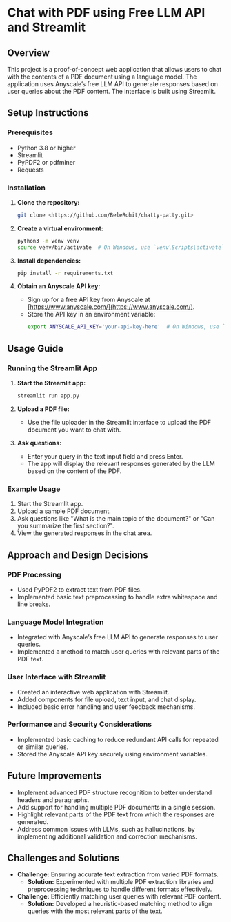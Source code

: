 # Chat with PDF using Free LLM API and Streamlit

## Overview

This project is a proof-of-concept web application that allows users to chat with the contents of a PDF document using a language model. The application uses Anyscale’s free LLM API to generate responses based on user queries about the PDF content. The interface is built using Streamlit.

## Setup Instructions

### Prerequisites

- Python 3.8 or higher
- Streamlit
- PyPDF2 or pdfminer
- Requests

### Installation

1. **Clone the repository:**
    ```bash
    git clone <https://github.com/BeleRohit/chatty-patty.git>
    ```

2. **Create a virtual environment:**
    ```bash
    python3 -m venv venv
    source venv/bin/activate  # On Windows, use `venv\Scripts\activate`
    ```

3. **Install dependencies:**
    ```bash
    pip install -r requirements.txt
    ```

4. **Obtain an Anyscale API key:**
   - Sign up for a free API key from Anyscale at [https://www.anyscale.com/](https://www.anyscale.com/).
   - Store the API key in an environment variable:
     ```bash
     export ANYSCALE_API_KEY='your-api-key-here'  # On Windows, use `set ANYSCALE_API_KEY=your-api-key-here`
     ```

## Usage Guide

### Running the Streamlit App

1. **Start the Streamlit app:**
    ```bash
    streamlit run app.py
    ```

2. **Upload a PDF file:**
   - Use the file uploader in the Streamlit interface to upload the PDF document you want to chat with.

3. **Ask questions:**
   - Enter your query in the text input field and press Enter.
   - The app will display the relevant responses generated by the LLM based on the content of the PDF.

### Example Usage

1. Start the Streamlit app.
2. Upload a sample PDF document.
3. Ask questions like "What is the main topic of the document?" or "Can you summarize the first section?".
4. View the generated responses in the chat area.

## Approach and Design Decisions

### PDF Processing

- Used PyPDF2 to extract text from PDF files.
- Implemented basic text preprocessing to handle extra whitespace and line breaks.

### Language Model Integration

- Integrated with Anyscale’s free LLM API to generate responses to user queries.
- Implemented a method to match user queries with relevant parts of the PDF text.

### User Interface with Streamlit

- Created an interactive web application with Streamlit.
- Added components for file upload, text input, and chat display.
- Included basic error handling and user feedback mechanisms.

### Performance and Security Considerations

- Implemented basic caching to reduce redundant API calls for repeated or similar queries.
- Stored the Anyscale API key securely using environment variables.

## Future Improvements

- Implement advanced PDF structure recognition to better understand headers and paragraphs.
- Add support for handling multiple PDF documents in a single session.
- Highlight relevant parts of the PDF text from which the responses are generated.
- Address common issues with LLMs, such as hallucinations, by implementing additional validation and correction mechanisms.

## Challenges and Solutions

- **Challenge:** Ensuring accurate text extraction from varied PDF formats.
  - **Solution:** Experimented with multiple PDF extraction libraries and preprocessing techniques to handle different formats effectively.
- **Challenge:** Efficiently matching user queries with relevant PDF content.
  - **Solution:** Developed a heuristic-based matching method to align queries with the most relevant parts of the text.

